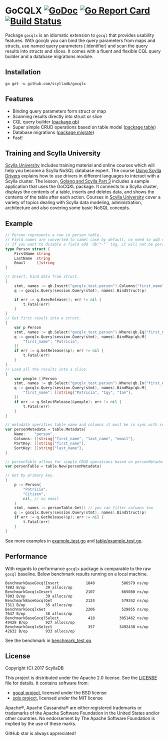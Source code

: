 # GoCQLX [![GoDoc](http://img.shields.io/badge/go-documentation-blue.svg?style=flat-square)](http://godoc.org/github.com/scylladb/gocqlx) [![Go Report Card](https://goreportcard.com/badge/github.com/scylladb/gocqlx)](https://goreportcard.com/report/github.com/scylladb/gocqlx) [![Build Status](https://travis-ci.org/scylladb/gocqlx.svg?branch=master)](https://travis-ci.org/scylladb/gocqlx)

Package `gocqlx` is an idiomatic extension to `gocql` that provides usability features. With gocqlx you can bind the query parameters from maps and structs, use named query parameters (:identifier) and scan the query results into structs and slices. It comes with a fluent and flexible CQL query builder and a database migrations module.

## Installation

    go get -u github.com/scylladb/gocqlx

## Features

* Binding query parameters form struct or map
* Scanning results directly into struct or slice
* CQL query builder ([package qb](https://github.com/scylladb/gocqlx/blob/master/qb))
* Super simple CRUD operations based on table model ([package table](https://github.com/scylladb/gocqlx/blob/master/table))
* Database migrations ([package migrate](https://github.com/scylladb/gocqlx/blob/master/migrate))
* Fast!

## Training and Scylla University

[Scylla University](https://university.scylladb.com/) includes training material and online courses which will help you become a Scylla NoSQL database expert.
The course [Using Scylla Drivers](https://university.scylladb.com/courses/using-scylla-drivers/) explains how to use drivers in different languages to interact with a Scylla cluster.
The lesson, [Golang and Scylla Part 3](https://university.scylladb.com/courses/using-scylla-drivers/lessons/golang-and-scylla-part-3-gocqlx/) includes a sample application that uses the GoCQXL package.
It connects to a Scylla cluster, displays the contents of a  table, inserts and deletes data, and shows the contents of the table after each action.
Courses in [Scylla University](https://university.scylladb.com/) cover a variety of topics dealing with Scylla data modeling, administration, architecture and also covering some basic NoSQL concepts.

## Example

```go
// Person represents a row in person table.
// Field names are converted to camel case by default, no need to add special tags.
// If you want to disable a field add `db:"-"` tag, it will not be persisted.
type Person struct {
    FirstName string
    LastName  string
    Email     []string
}

// Insert, bind data from struct.
{
    stmt, names := qb.Insert("gocqlx_test.person").Columns("first_name", "last_name", "email").ToCql()
    q := gocqlx.Query(session.Query(stmt), names).BindStruct(p)

    if err := q.ExecRelease(); err != nil {
        t.Fatal(err)
    }
}
// Get first result into a struct.
{
    var p Person
    stmt, names := qb.Select("gocqlx_test.person").Where(qb.Eq("first_name")).ToCql()
    q := gocqlx.Query(session.Query(stmt), names).BindMap(qb.M{
        "first_name": "Patricia",
    })
    if err := q.GetRelease(&p); err != nil {
        t.Fatal(err)
    }
}
// Load all the results into a slice.
{
    var people []Person
    stmt, names := qb.Select("gocqlx_test.person").Where(qb.In("first_name")).ToCql()
    q := gocqlx.Query(session.Query(stmt), names).BindMap(qb.M{
        "first_name": []string{"Patricia", "Igy", "Ian"},
    })
    if err := q.SelectRelease(&people); err != nil {
        t.Fatal(err)
    }
}

// metadata specifies table name and columns it must be in sync with schema.
var personMetadata = table.Metadata{
    Name:    "person",
    Columns: []string{"first_name", "last_name", "email"},
    PartKey: []string{"first_name"},
    SortKey: []string{"last_name"},
}

// personTable allows for simple CRUD operations based on personMetadata.
var personTable = table.New(personMetadata)

// Get by primary key.
{
    p := Person{
        "Patricia",
        "Citizen",
        nil, // no email
    }
    stmt, names := personTable.Get() // you can filter columns too
    q := gocqlx.Query(session.Query(stmt), names).BindStruct(p)
    if err := q.GetRelease(&p); err != nil {
        t.Fatal(err)
    }
}
```

See more examples in [example_test.go](https://github.com/scylladb/gocqlx/blob/master/example_test.go) and [table/example_test.go](https://github.com/scylladb/gocqlx/blob/master/table/example_test.go).

## Performance

With regards to performance `gocqlx` package is comparable to the raw `gocql` baseline.
Below benchmark results running on a local machine.

```
BenchmarkBaseGocqlInsert            1840            586579 ns/op            7803 B/op         39 allocs/op
BenchmarkGocqlxInsert               2107            665080 ns/op            7803 B/op         39 allocs/op
BenchmarkBaseGocqlGet               2124            579242 ns/op            7311 B/op         35 allocs/op
BenchmarkGocqlxGet                  2206            529855 ns/op            7647 B/op         38 allocs/op
BenchmarkBaseGocqlSelect             418           3051462 ns/op           49428 B/op        927 allocs/op
BenchmarkGocqlxSelect                357           3492430 ns/op           42632 B/op        933 allocs/op
```

See the benchmark in [benchmark_test.go](https://github.com/scylladb/gocqlx/blob/master/benchmark_test.go).

## License

Copyright (C) 2017 ScyllaDB

This project is distributed under the Apache 2.0 license. See the [LICENSE](https://github.com/scylladb/gocqlx/blob/master/LICENSE) file for details.
It contains software from:

* [gocql project](https://github.com/gocql/gocql), licensed under the BSD license
* [sqlx project](https://github.com/jmoiron/sqlx), licensed under the MIT license

Apache®, Apache Cassandra® are either registered trademarks or trademarks of 
the Apache Software Foundation in the United States and/or other countries. 
No endorsement by The Apache Software Foundation is implied by the use of these marks.

GitHub star is always appreciated!

